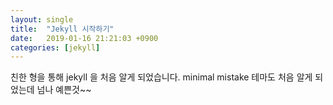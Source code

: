 ```yaml
---
layout: single
title:  "Jekyll 시작하기"
date:   2019-01-16 21:21:03 +0900
categories: [jekyll]
---
```


친한 형을 통해 jekyll 을 처음 알게 되었습니다.
minimal mistake 테마도 처음 알게 되었는데
넘나 예쁜것~~
